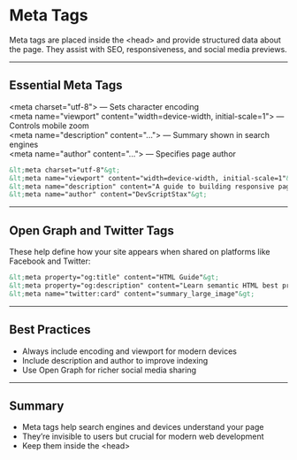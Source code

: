 # Meta Tags

Meta tags are placed inside the <span class="codeSnip">&lt;head&gt;</span> and provide structured data about the page. They assist with SEO, responsiveness, and social media previews.

---

## Essential Meta Tags

<span class="codeSnip">&lt;meta charset="utf-8"&gt;</span> — Sets character encoding  
<span class="codeSnip">&lt;meta name="viewport" content="width=device-width, initial-scale=1"&gt;</span> — Controls mobile zoom  
<span class="codeSnip">&lt;meta name="description" content="..."&gt;</span> — Summary shown in search engines  
<span class="codeSnip">&lt;meta name="author" content="..."&gt;</span> — Specifies page author

```html
&lt;meta charset="utf-8"&gt;
&lt;meta name="viewport" content="width=device-width, initial-scale=1"&gt;
&lt;meta name="description" content="A guide to building responsive pages"&gt;
&lt;meta name="author" content="DevScriptStax"&gt;
```

---

## Open Graph and Twitter Tags

These help define how your site appears when shared on platforms like Facebook and Twitter:

```html
&lt;meta property="og:title" content="HTML Guide"&gt;
&lt;meta property="og:description" content="Learn semantic HTML best practices."&gt;
&lt;meta name="twitter:card" content="summary_large_image"&gt;
```

---

## Best Practices

- Always include encoding and viewport for modern devices  
- Include <span class="codeSnip">description</span> and <span class="codeSnip">author</span> to improve indexing  
- Use Open Graph for richer social media sharing

---

## Summary

- Meta tags help search engines and devices understand your page  
- They’re invisible to users but crucial for modern web development  
- Keep them inside the <span class="codeSnip">&lt;head&gt;</span>
